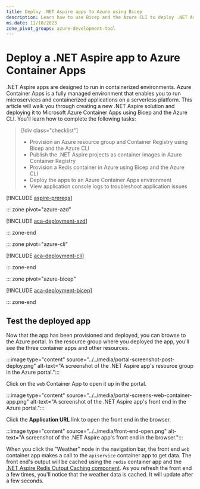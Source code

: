 ```yaml
---
title: Deploy .NET Aspire apps to Azure using Bicep
description: Learn how to use Bicep and the Azure CLI to deploy .NET Aspire apps to Azure.
ms.date: 11/10/2023
zone_pivot_groups: azure-development-tool
---
```


# Deploy a .NET Aspire app to Azure Container Apps

.NET Aspire apps are designed to run in containerized environments. Azure Container Apps is a fully managed environment that enables you to run microservices and containerized applications on a serverless platform. This article will walk you through creating a new .NET Aspire solution and deploying it to Microsoft Azure Container Apps using Bicep and the Azure CLI. You'll learn how to complete the following tasks:

> [!div class="checklist"]
>
> - Provision an Azure resource group and Container Registry using Bicep and the Azure CLI
> - Publish the .NET Aspire projects as container images in Azure Container Registry
> - Provision a Redis container in Azure using Bicep and the Azure CLI
> - Deploy the apps to an Azure Container Apps environment
> - View application console logs to troubleshoot application issues

[!INCLUDE [aspire-prereqs](../../includes/aspire-prereqs.md)]

::: zone pivot="azure-azd"

[!INCLUDE [aca-deployment-azd](includes/aca-deployment-azd.md)]

::: zone-end

::: zone pivot="azure-cli"

[!INCLUDE [aca-deployment-cli](includes/aca-deployment-cli.md)]

::: zone-end

::: zone pivot="azure-bicep"

[!INCLUDE [aca-deployment-bicep](includes/aca-deployment-bicep.md)]

::: zone-end

## Test the deployed app

Now that the app has been provisioned and deployed, you can browse to the Azure portal. In the resource group where you deployed the app, you'll see the three container apps and other resources.

:::image type="content" source="../../media/portal-screenshot-post-deploy.png" alt-text="A screenshot of the .NET Aspire app's resource group in the Azure portal.":::

Click on the `web` Container App to open it up in the portal.

:::image type="content" source="../../media/portal-screens-web-container-app.png" alt-text="A screenshot of the .NET Aspire app's front end in the Azure portal.":::

Click the **Application URL** link to open the front end in the browser.

:::image type="content" source="../../media/front-end-open.png" alt-text="A screenshot of the .NET Aspire app's front end in the browser.":::

When you click the "Weather" node in the navigation bar, the front end `web` container app makes a call to the `apiservice` container app to get data. The front end's output will be cached using the `redis` container app and the [.NET Aspire Redis Output Caching component](../../caching/stackexchange-redis-output-caching-component.md). As you refresh the front end a few times, you'll notice that the weather data is cached. It will update after a few seconds.
